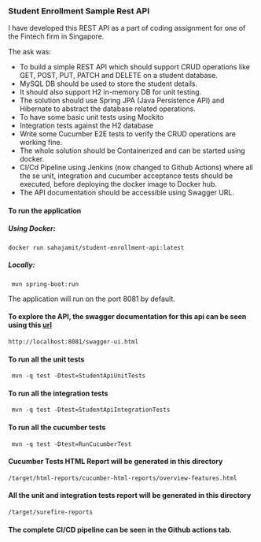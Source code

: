 ### Student Enrollment Sample Rest API

I have developed this REST API as a part of coding assignment for one of the Fintech firm in Singapore.

The ask was:

* To build a simple REST API which should support CRUD operations like GET, POST, PUT, PATCH and DELETE on a student database.
* MySQL DB should be used to store the student details.
* It should also support H2 in-memory DB for unit testing.
* The solution should use Spring JPA (Java Persistence API) and Hibernate to abstract the database related operations.
* To have some basic unit tests using Mockito
* Integration tests against the H2 database
* Write some Cucumber E2E tests to verify the CRUD operations are working fine.
* The whole solution should be Containerized and can be started using docker.
* CI/Cd Pipeline using Jenkins (now changed to Github Actions) where all the se unit, integration and cucumber acceptance tests should be executed,
before deploying the docker image to Docker hub.
* The API documentation should be accessible using Swagger URL.
 

#### To run the application

##### Using Docker:

```
docker run sahajamit/student-enrollment-api:latest
```

##### Locally:
```
 mvn spring-boot:run
```
The application will run on the port 8081 by default.

#### To explore the API, the swagger documentation for this api can be seen using this [url](http://localhost:8080/swagger-ui.html)

```
http://localhost:8081/swagger-ui.html
```

#### To run all the unit tests

```
 mvn -q test -Dtest=StudentApiUnitTests
```

#### To run all the integration tests

```
 mvn -q test -Dtest=StudentApiIntegrationTests
```

#### To run all the cucumber tests

```
 mvn -q test -Dtest=RunCucumberTest
```

#### Cucumber Tests HTML Report will be generated in this directory

```
/target/html-reports/cucumber-html-reports/overview-features.html
```

#### All the unit and integration tests report will be generated in this directory

```
/target/surefire-reports
```

#### The complete CI/CD pipeline can be seen in the Github actions tab.